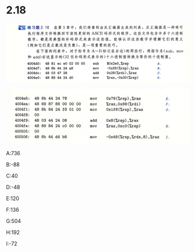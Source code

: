 # 2.18

![image-20250316204431087](image-20250316204431087.png)

![image-20250316204546815](image-20250316204546815.png)

A:736

B:-88

C:40

D:-48

E:120

F:136

G:504

H:192

I:-72